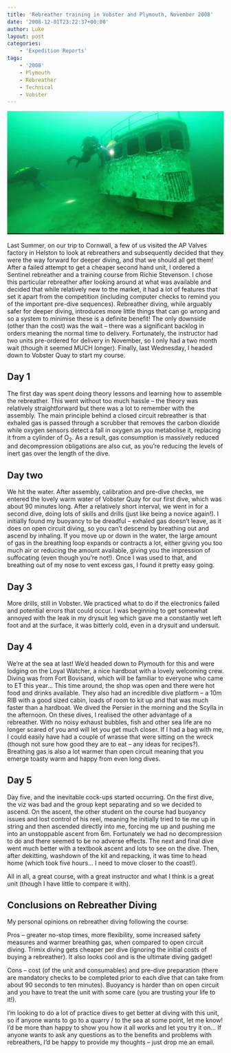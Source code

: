 ```yaml
---
title: 'Rebreather training in Vobster and Plymouth, November 2008'
date: '2008-12-01T23:22:37+00:00'
author: Luke
layout: post
categories:
    - 'Expedition Reports'
tags:
    - '2008'
    - Plymouth
    - Rebreather
    - Technical
    - Vobster
---
```


![](/assets/images/maxresdefault.jpg)

Last Summer, on our trip to Cornwall, a few of us visited the AP Valves factory in Helston to look at rebreathers and subsequently decided that they were the way forward for deeper diving, and that we should all get them! After a failed attempt to get a cheaper second hand unit, I ordered a Sentinel rebreather and a training course from Richie Stevenson. I chose this particular rebreather after looking around at what was available and decided that while relatively new to the market, it had a lot of features that set it apart from the competition (including computer checks to remind you of the important pre-dive sequences). Rebreather diving, while arguably safer for deeper diving, introduces more little things that can go wrong and so a system to minimise these is a definite benefit! The only downside (other than the cost) was the wait – there was a significant backlog in orders meaning the normal time to delivery. Fortunately, the instructor had two units pre-ordered for delivery in November, so I only had a two month wait (though it seemed MUCH longer). Finally, last Wednesday, I headed down to Vobster Quay to start my course.

## Day 1

The first day was spent doing theory lessons and learning how to assemble the rebreather. This went without too much hassle – the theory was relatively straightforward but there was a lot to remember with the assembly. The main principle behind a closed circuit rebreather is that exhaled gas is passed through a scrubber that removes the carbon dioxide while oxygen sensors detect a fall in oxygen as you metabolise it, replacing it from a cylinder of O<sub>2</sub>. As a result, gas consumption is massively reduced and decompression obligations are also cut, as you’re reducing the levels of inert gas over the length of the dive.

## Day two

We hit the water. After assembly, calibration and pre-dive checks, we entered the lovely warm water of Vobster Quay for our first dive, which was about 90 minutes long. After a relatively short interval, we went in for a second dive, doing lots of skills and drills (just like being a novice again!). I initially found my buoyancy to be dreadful – exhaled gas doesn’t leave, as it does on open circuit diving, so you can’t descend by breathing out and ascend by inhaling. If you move up or down in the water, the large amount of gas in the breathing loop expands or contracts a lot, either giving you too much air or reducing the amount available, giving you the impression of suffocating (even though you’re not!). Once I was used to that, and breathing out of my nose to vent excess gas, I found it pretty easy going.

## Day 3

More drills, still in Vobster. We practiced what to do if the electronics failed and potential errors that could occur. I was beginning to get somewhat annoyed with the leak in my drysuit leg which gave me a constantly wet left foot and at the surface, it was bitterly cold, even in a drysuit and undersuit.

## Day 4

We’re at the sea at last! We’d headed down to Plymouth for this and were lodging on the Loyal Watcher, a nice hardboat with a lovely welcoming crew. Diving was from Fort Bovisand, which will be familiar to everyone who came to ET this year… This time around, the shop was open and there were hot food and drinks available. They also had an incredible dive platform – a 10m RIB with a good sized cabin, loads of room to kit up and that was much faster than a hardboat. We dived the Persier in the morning and the Scylla in the afternoon. On these dives, I realised the other advantage of a rebreather. With no noisy exhaust bubbles, fish and other sea life are no longer scared of you and will let you get much closer. If I had a bag with me, I could easily have had a couple of wrasse that were sitting on the wreck (though not sure how good they are to eat – any ideas for recipes?). Breathing gas is also a lot warmer than open circuit meaning that you emerge toasty warm and happy from even long dives.

## Day 5

Day five, and the inevitable cock-ups started occurring. On the first dive, the viz was bad and the group kept separating and so we decided to ascend. On the ascent, the other student on the course had buoyancy issues and lost control of his reel, meaning he initially tried to tie me up in string and then ascended directly into me, forcing me up and pushing me into an unstoppable ascent from 6m. Fortunately we had no decompression to do and there seemed to be no adverse effects. The next and final dive went much better with a textbook ascent and lots to see on the dive. Then, after dekitting, washdown of the kit and repacking, it was time to head home (which took five hours… I need to move closer to the coast!).

All in all, a great course, with a great instructor and what I think is a great unit (though I have little to compare it with).

## Conclusions on Rebreather Diving

My personal opinions on rebreather diving following the course:

Pros – greater no-stop times, more flexibility, some increased safety measures and warmer breathing gas, when compared to open circuit diving. Trimix diving gets cheaper per dive (ignoring the initial costs of buying a rebreather). It also looks cool and is the ultimate diving gadget!

Cons – cost (of the unit and consumables) and pre-dive preparation (there are mandatory checks to be completed prior to each dive that can take from about 90 seconds to ten minutes). Buoyancy is harder than on open circuit and you have to treat the unit with some care (you are trusting your life to it!).

I’m looking to do a lot of practice dives to get better at diving with this unit, so if anyone wants to go to a quarry / to the sea at some point, let me know! I’d be more than happy to show you how it all works and let you try it on… If anyone wants to ask any questions as to the benefits and problems with rebreathers, I’d be happy to provide my thoughts – just drop me an email.

